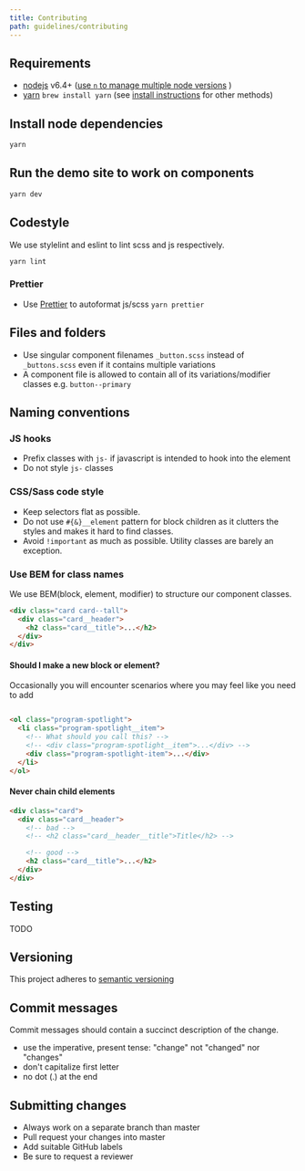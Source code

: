 ```yaml
---
title: Contributing
path: guidelines/contributing
---
```


## Requirements

- [nodejs](http://nodejs.org) v6.4+ ([use `n` to manage multiple node versions](https://yarnpkg.com/en/package/n) )
- [yarn](https://yarnpkg.com) `brew install yarn` (see [install instructions](https://yarnpkg.com/en/docs/install) for other methods)

## Install node dependencies

```bash
yarn
```

## Run the demo site to work on components

```bash 
yarn dev
```

## Codestyle

We use stylelint and eslint to lint scss and js respectively.

```
yarn lint
```

### Prettier
- Use [Prettier](https://prettier.io) to autoformat js/scss `yarn prettier`

## Files and folders

- Use singular component filenames `_button.scss` instead of `_buttons.scss` even if it contains multiple variations
- A component file is allowed to contain all of its variations/modifier classes e.g. `button--primary`


## Naming conventions

### JS hooks

- Prefix classes with `js-` if javascript is intended to hook into the element
- Do not style `js-` classes

### CSS/Sass code style

- Keep selectors flat as possible.
- Do not use `#{&}__element` pattern for block children as it clutters the styles and makes it hard to find classes.
- Avoid `!important` as much as possible. Utility classes are barely an exception.

### Use BEM for class names

We use BEM(block, element, modifier) to structure our component classes.

```html
<div class="card card--tall">
  <div class="card__header">
    <h2 class="card__title">...</h2>
  </div>
</div>
```


#### Should I make a new block or element?

Occasionally you will encounter scenarios where you may feel like you need to add

```html

<ol class="program-spotlight">
  <li class="program-spotlight__item">
    <!-- What should you call this? -->
    <!-- <div class="program-spotlight__item">...</div> -->
    <div class="program-spotlight-item">...</div>
  </li>
</ol>
```


#### Never chain child elements

```html
<div class="card">
  <div class="card__header">
    <!-- bad -->
    <!-- <h2 class="card__header__title">Title</h2> -->

    <!-- good -->
    <h2 class="card__title">...</h2>
  </div>
</div>
```


<!-- ## Commit messages -->
<!-- TODO: (should we use \<TYPE>(\<SCOPE>) pattern?) -->

## Testing

TODO


## Versioning

This project adheres to [semantic versioning](https://semver.org/)

<!-- use `release` or just maintain a changelog.md? -->

## Commit messages

Commit messages should contain a succinct description of the change.

- use the imperative, present tense: "change" not "changed" nor "changes"
- don't capitalize first letter
- no dot (.) at the end


## Submitting changes

- Always work on a separate branch than master
- Pull request your changes into master
- Add suitable GitHub labels
- Be sure to request a reviewer



